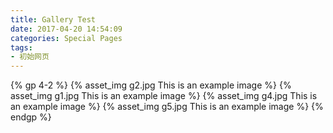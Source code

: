 ```yaml
---
title: Gallery Test
date: 2017-04-20 14:54:09
categories: Special Pages
tags:
- 初始网页
---
```

{% gp 4-2 %}
{% asset_img g2.jpg This is an example image %}
{% asset_img g1.jpg This is an example image %}
{% asset_img g4.jpg This is an example image %}
{% asset_img g5.jpg This is an example image %}
{% endgp %}




